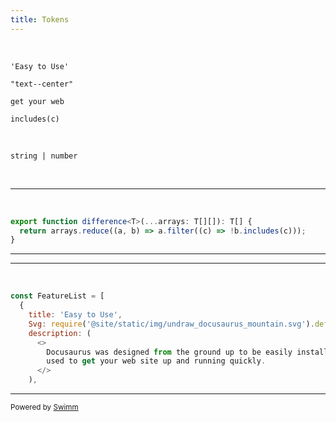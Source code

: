 ```yaml
---
title: Tokens
---
```

&nbsp;

<SwmToken path="/examples/classic/src/components/HomepageFeatures/index.js" pos="7:4:10" line-data="    title: &#39;Easy to Use&#39;,">`'Easy to Use'`</SwmToken>

<SwmToken path="/examples/classic/src/components/HomepageFeatures/index.js" pos="41:6:10" line-data="      &lt;div className=&quot;text--center&quot;&gt;">`"text--center"`</SwmToken>

<SwmToken path="/examples/classic/src/components/HomepageFeatures/index.js" pos="12:5:9" line-data="        used to get your web site up and running quickly.">`get your web`</SwmToken>

<SwmToken path="/website/src/utils/jsUtils.ts" pos="10:29:32" line-data="  return arrays.reduce((a, b) =&gt; a.filter((c) =&gt; !b.includes(c)));">`includes(c)`</SwmToken>

&nbsp;

<SwmToken path="/website/src/utils/jsUtils.ts" pos="16:13:17" line-data="  getter: (item: T) =&gt; string | number | boolean,">`string | number`</SwmToken>

&nbsp;

<SwmSnippet path="/website/src/utils/jsUtils.ts" line="9">

---

&nbsp;

```typescript
export function difference<T>(...arrays: T[][]): T[] {
  return arrays.reduce((a, b) => a.filter((c) => !b.includes(c)));
}
```

---

</SwmSnippet>

<SwmSnippet path="/examples/classic/src/components/HomepageFeatures/index.js" line="5">

---

&nbsp;

```javascript
const FeatureList = [
  {
    title: 'Easy to Use',
    Svg: require('@site/static/img/undraw_docusaurus_mountain.svg').default,
    description: (
      <>
        Docusaurus was designed from the ground up to be easily installed and
        used to get your web site up and running quickly.
      </>
    ),
```

---

</SwmSnippet>

<SwmMeta repo-id="Z2l0aHViJTNBJTNBZG9jdXNhdXJ1cyUzQSUzQW5hZGF2LXN3aW1t" repo-name="docusaurus"><sup>Powered by [Swimm](http://localhost:5001/)</sup></SwmMeta>

